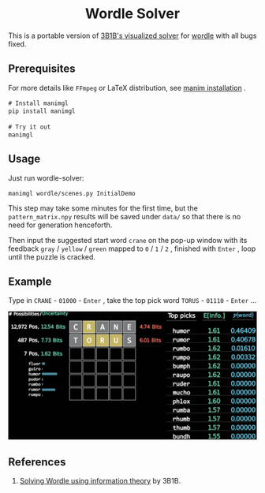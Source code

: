 <h1 align = "center">Wordle Solver</h1>

This is a portable version of [3B1B's visualized solver](https://github.com/3b1b/videos/tree/master/_2022/wordle) for [wordle](https://www.nytimes.com/games/wordle/index.html) with all bugs fixed.

## Prerequisites

For more details like `FFmpeg` or LaTeX distribution, see [manim installation](https://github.com/3b1b/manim#installation) .

```shell
# Install manimgl
pip install manimgl

# Try it out
manimgl
```

## Usage

Just run wordle-solver:

```shell
manimgl wordle/scenes.py InitialDemo
```

This step may take some minutes for the first time, but the `pattern_matrix.npy` results will be saved under `data/` so that there is no need for generation henceforth.

Then input the suggested start word `crane` on the pop-up window with its feedback `gray` / `yellow` / `green` mapped to `0` / `1` / `2` , finished with `Enter` , loop until the puzzle is cracked.

## Example

Type in `CRANE` - `01000` - `Enter` , take the top pick word `TORUS` - `01110` - `Enter` ... 

![example](https://github.com/Tequila-Sunrise/Image-Hosting/blob/main/Wordle-Solver/wordle-solver.jpg)

## References

1. [Solving Wordle using information theory](https://www.youtube.com/watch?v=v68zYyaEmEA) by 3B1B.
